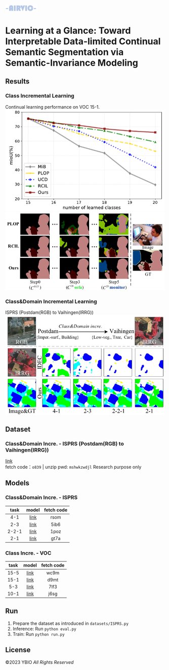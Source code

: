 <img src="illustration/AIRVIC.png" width="100px">

# Learning at a Glance: Toward Interpretable Data-limited Continual Semantic Segmentation via Semantic-Invariance Modeling

## Results
### Class Incremental Learning
Continual learning performance on VOC 15-1.
![algorithm](illustration/Fig5.png)
![visualization](illustration/Fig7.png)

### Class\&Domain Incremental Learning
ISPRS (Postdam(RGB) to Vaihingen(IRRG))
![ISPRS](illustration/Fig9.png)


## Dataset
### Class\&Domain Incre. - ISPRS (Postdam(RGB) to Vaihingen(IRRG))
[link](https://pan.baidu.com/s/1fPiQdPgeSPRasCB84Ru6lw) \
fetch code：`o839` | unzip pwd: `mshwkzwdjl`
Research purpose only

## Models
### Class\&Domain Incre. - ISPRS    
 | task | model |fetch code|
 | :----: | :----: | :----: |
 | 4-1   | [link](https://pan.baidu.com/s/1MpxO9_Vcg0bmv-wUi6omkg) |rsom  |
 | 2-3   | [link](https://pan.baidu.com/s/1QBlBPzomcv8MB3Ao4M8gaA) |5ib6  |
 | 2-2-1 | [link](https://pan.baidu.com/s/1tN4_PRNiidZAuSuD4GsOZQ) |1poz  |
 | 2-1   | [link](https://pan.baidu.com/s/1fSOFsoDghTNHGa82r6ff6Q) |gt7a  |
 
### Class Incre. - VOC
 | task | model |fetch code|
 | :----: | :----: | :----: |
 | 15-5   | [link](https://pan.baidu.com/s/1ABRhmD4SxMFUh1MVxZMS0w) |wc9m |
 | 15-1   | [link](https://pan.baidu.com/s/1J4Rf75_GO5UjnsYmeTr4Lg) |d9mt |
 | 5-3    | [link](https://pan.baidu.com/s/13C4-D8WgnPej1DOQiH0baw) |7lf3 |
 | 10-1   | [link](https://pan.baidu.com/s/1A099wPqKAXMi1yynvDteMw) |j6sg |



## Run
1. Prepare the dataset as introduced in `datasets/ISPRS.py`
2. Inference: Run `python eval.py`
3. Train: Run `python run.py`



## License
©2023 YBIO *All Rights Reserved*



